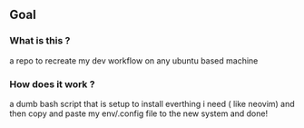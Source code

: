 ## Goal

### What is this ?
a repo to recreate my dev workflow on any ubuntu based machine


### How does it work ?
a dumb bash script that is setup to install everthing i need ( like neovim)
and then copy and paste my env/.config file to the new system and done!


